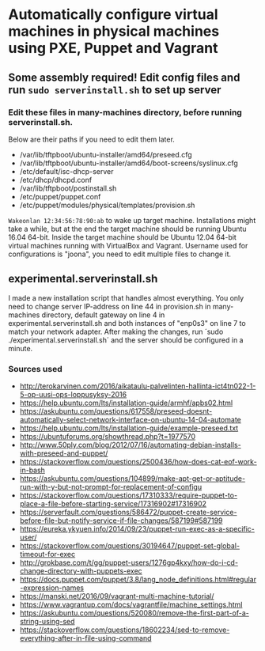 # Automatically configure virtual machines in physical machines using PXE, Puppet and Vagrant 

## Some assembly required! Edit config files and run `sudo serverinstall.sh` to set up server

### Edit these files in many-machines directory, before running serverinstall.sh.
Below are their paths if you need to edit them later.

* /var/lib/tftpboot/ubuntu-installer/amd64/preseed.cfg
* /var/lib/tftpboot/ubuntu-installer/amd64/boot-screens/syslinux.cfg
* /etc/default/isc-dhcp-server
* /etc/dhcp/dhcpd.conf
* /var/lib/tftpboot/postinstall.sh
* /etc/puppet/puppet.conf
* /etc/puppet/modules/physical/templates/provision.sh

`Wakeonlan 12:34:56:78:90:ab` to wake up target machine. Installations might take a while,
but at the end the target machine should be running Ubuntu 16.04 64-bit. Inside the target machine
should be Ubuntu 12.04 64-bit virtual machines running with VirtualBox and Vagrant. Username used for configurations
is "joona", you need to edit multiple files to change it.

## experimental.serverinstall.sh

I made a new installation script that handles almost everything. You only need to change server IP-address on line 44 in provision.sh in many-machines directory, default gateway on line 4 in experimental.serverinstall.sh and both instances of "enp0s3" on line 7 to match your network adapter. After making the changes, run ´sudo ./experimental.serverinstall.sh´ and the server should be configured in a minute.

### Sources used

* http://terokarvinen.com/2016/aikataulu-palvelinten-hallinta-ict4tn022-1-5-op-uusi-ops-loppusyksy-2016
* https://help.ubuntu.com/lts/installation-guide/armhf/apbs02.html
* https://askubuntu.com/questions/617558/preseed-doesnt-automatically-select-network-interface-on-ubuntu-14-04-automate
* https://help.ubuntu.com/lts/installation-guide/example-preseed.txt
* https://ubuntuforums.org/showthread.php?t=1977570
* http://www.50ply.com/blog/2012/07/16/automating-debian-installs-with-preseed-and-puppet/
* https://stackoverflow.com/questions/2500436/how-does-cat-eof-work-in-bash
* https://askubuntu.com/questions/104899/make-apt-get-or-aptitude-run-with-y-but-not-prompt-for-replacement-of-configu
* https://stackoverflow.com/questions/17310333/require-puppet-to-place-a-file-before-starting-service/17316902#17316902
* https://serverfault.com/questions/586472/puppet-create-service-before-file-but-notify-service-if-file-changes/587199#587199
* https://eureka.ykyuen.info/2014/09/23/puppet-run-exec-as-a-specific-user/
* https://stackoverflow.com/questions/30194647/puppet-set-global-timeout-for-exec
* http://grokbase.com/t/gg/puppet-users/1276gp4kxy/how-do-i-cd-change-directory-with-puppets-exec
* https://docs.puppet.com/puppet/3.8/lang_node_definitions.html#regular-expression-names
* https://manski.net/2016/09/vagrant-multi-machine-tutorial/
* https://www.vagrantup.com/docs/vagrantfile/machine_settings.html
* https://askubuntu.com/questions/520080/remove-the-first-part-of-a-string-using-sed
* https://stackoverflow.com/questions/18602234/sed-to-remove-everything-after-in-file-using-command
